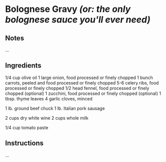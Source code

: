 # Bolognese Gravy _(or: the only bolognese sauce you'll ever need)_

## Notes

...

## Ingredients

1/4 cup olive oil
1 large onion, food processed or finely chopped
1 bunch carrots, peeled and food processed or finely chopped
5-6 celery ribs, food processed or finely chopped
1/2 head fennel, food processed or finely chopped (optional)
1 zucchini, food processed or finely chopped (optional)
1 tbsp. thyme leaves
4 garlic cloves, minced



1 lb. ground beef chuck
1 lb. Italian pork sausage

2 cups dry white wine
2 cups whole milk

1/4 cup tomato paste


## Instructions

...